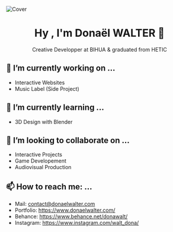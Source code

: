 ![Cover](https://mir-s3-cdn-cf.behance.net/4a7985ab45586605b8226fa915fb0bfc/927631e9-a34f-401b-8315-1503a46553f0_rwc_-4x759x4592x650x4592.JPG?h=6f88253bbfa497fc889b1f7b22e0eb43)

<h1 align="center">Hy , I'm Donaël WALTER 👋</h1>
<p align="center">Creative Developper at BIHUA & graduated from HETIC</p>

## 🔭 I’m currently working on ...
- Interactive Websites 
- Music Label (Side Project)

## 🌱 I’m currently learning ...
- 3D Design with Blender 

## 👯 I’m looking to collaborate on ...
- Interactive Projects
- Game Developement 
- Audiovisual Production 

## 📫 How to reach me: ...
- Mail: contact@donaelwalter.com
- Portfolio: https://www.donaelwalter.com/
- Behance: https://www.behance.net/donawalt/
- Instagram: https://www.instagram.com/walt_dona/

<!--
**Donawalt/Donawalt** is a ✨ _special_ ✨ repository because its `README.md` (this file) appears on your GitHub profile.

Here are some ideas to get you started:

- 🔭 I’m currently working on ...
- 🌱 I’m currently learning ...
- 👯 I’m looking to collaborate on ...
- 🤔 I’m looking for help with ...
- 💬 Ask me about ...
- 📫 How to reach me: ...
- 😄 Pronouns: ...
- ⚡ Fun fact: ...
-->
